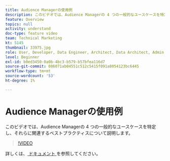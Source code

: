 ```yaml
---
title: Audience Managerの使用例
description: このビデオでは、Audience Managerの 4 つの一般的なユースケースを特定し、それらに関連するベストプラクティスについて説明します。
feature: Overview
topics: null
activity: understand
doc-type: feature video
team: Technical Marketing
kt: 5145
thumbnail: 33975.jpg
role: User, Developer, Data Engineer, Architect, Data Architect, Admin, Leader
level: Beginner
exl-id: b0ed3450-0a0b-4bc3-b579-b57bfea116d7
source-git-commit: 086071ab04551c512c5415f091a8054123bc6445
workflow-type: tm+mt
source-wordcount: '53'
ht-degree: 1%

---
```


# Audience Managerの使用例

このビデオでは、Audience Managerの 4 つの一般的なユースケースを特定し、それらに関連するベストプラクティスについて説明します。

>[!VIDEO](https://video.tv.adobe.com/v/37271/?quality=12&captions=jpn)

詳しくは、[ ドキュメント ](https://experienceleague.adobe.com/docs/audience-manager/user-guide/aam-home.html?lang=ja) を参照してください。
